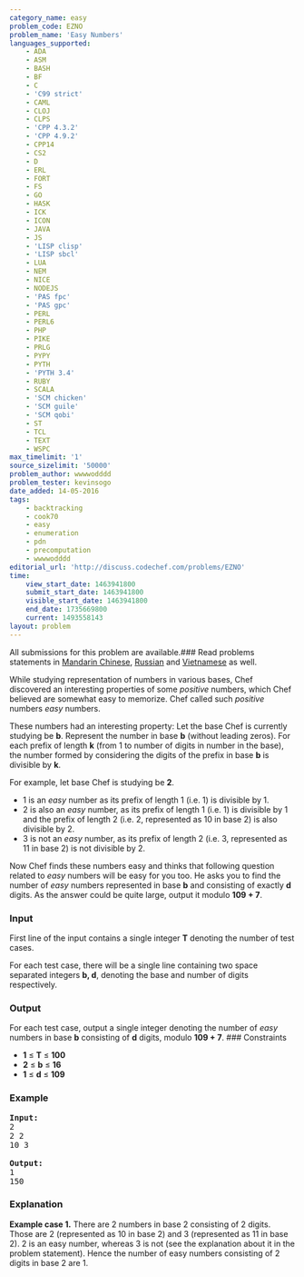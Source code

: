 ```yaml
---
category_name: easy
problem_code: EZNO
problem_name: 'Easy Numbers'
languages_supported:
    - ADA
    - ASM
    - BASH
    - BF
    - C
    - 'C99 strict'
    - CAML
    - CLOJ
    - CLPS
    - 'CPP 4.3.2'
    - 'CPP 4.9.2'
    - CPP14
    - CS2
    - D
    - ERL
    - FORT
    - FS
    - GO
    - HASK
    - ICK
    - ICON
    - JAVA
    - JS
    - 'LISP clisp'
    - 'LISP sbcl'
    - LUA
    - NEM
    - NICE
    - NODEJS
    - 'PAS fpc'
    - 'PAS gpc'
    - PERL
    - PERL6
    - PHP
    - PIKE
    - PRLG
    - PYPY
    - PYTH
    - 'PYTH 3.4'
    - RUBY
    - SCALA
    - 'SCM chicken'
    - 'SCM guile'
    - 'SCM qobi'
    - ST
    - TCL
    - TEXT
    - WSPC
max_timelimit: '1'
source_sizelimit: '50000'
problem_author: wwwwodddd
problem_tester: kevinsogo
date_added: 14-05-2016
tags:
    - backtracking
    - cook70
    - easy
    - enumeration
    - pdn
    - precomputation
    - wwwwodddd
editorial_url: 'http://discuss.codechef.com/problems/EZNO'
time:
    view_start_date: 1463941800
    submit_start_date: 1463941800
    visible_start_date: 1463941800
    end_date: 1735669800
    current: 1493558143
layout: problem
---
```

All submissions for this problem are available.###  Read problems statements in [Mandarin Chinese](http://www.codechef.com/download/translated/COOK70/mandarin/EZNO.pdf), [Russian](http://www.codechef.com/download/translated/COOK70/russian/EZNO.pdf) and [Vietnamese](http://www.codechef.com/download/translated/COOK70/vietnamese/EZNO.pdf) as well.

While studying representation of numbers in various bases, Chef discovered an interesting properties of some *positive* numbers, which Chef believed are somewhat easy to memorize. Chef called such *positive* numbers *easy* numbers.

These numbers had an interesting property: Let the base Chef is currently studying be **b**. Represent the number in base **b** (without leading zeros). For each prefix of length **k** (from 1 to number of digits in number in the base), the number formed by considering the digits of the prefix in base **b** is divisible by **k**.

For example, let base Chef is studying be **2**.

- 1 is an *easy* number as its prefix of length 1 (i.e. 1) is divisible by 1.
- 2 is also an *easy* number, as its prefix of length 1 (i.e. 1) is divisible by 1 and the prefix of length 2 (i.e. 2, represented as 10 in base 2) is also divisible by 2.
- 3 is not an *easy* number, as its prefix of length 2 (i.e. 3, represented as 11 in base 2) is not divisible by 2.

Now Chef finds these numbers easy and thinks that following question related to *easy* numbers will be easy for you too. He asks you to find the number of *easy* numbers represented in base **b** and consisting of exactly **d** digits. As the answer could be quite large, output it modulo **109 + 7**.

### Input

First line of the input contains a single integer **T** denoting the number of test cases.

For each test case, there will be a single line containing two space separated integers **b, d**, denoting the base and number of digits respectively.

### Output

For each test case, output a single integer denoting the number of *easy* numbers in base **b** consisting of **d** digits, modulo **109 + 7**. ### Constraints

- **1** ≤ **T** ≤ **100**
- **2** ≤ **b** ≤ **16**
- **1** ≤ **d** ≤ **109**

### Example

<pre><b>Input:</b>
2
2 2
10 3

<b>Output:</b>
1
150
</pre>
### Explanation

**Example case 1.** There are 2 numbers in base 2 consisting of 2 digits. Those are 2 (represented as 10 in base 2) and 3 (represented as 11 in base 2). 2 is an easy number, whereas 3 is not (see the explanation about it in the problem statement). Hence the number of easy numbers consisting of 2 digits in base 2 are 1.
